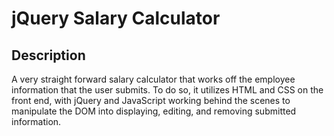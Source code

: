 # jQuery Salary Calculator

## Description

A very straight forward salary calculator that works off the employee information that the user submits. To do so, it utilizes HTML and CSS on the front end, with jQuery and JavaScript working behind the scenes to manipulate the DOM into displaying, editing, and removing submitted information.
